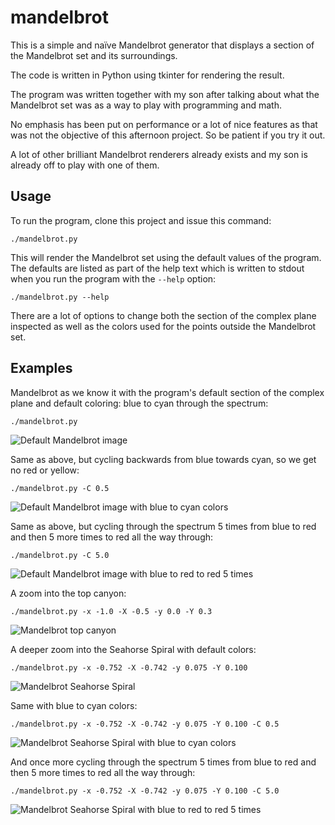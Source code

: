 mandelbrot
==========
This is a simple and naïve Mandelbrot generator that displays a section of the
Mandelbrot set and its surroundings.

The code is written in Python using tkinter for rendering the result.

The program was written together with my son after talking about what
the Mandelbrot set was as a way to play with programming and math.

No emphasis has been put on performance or a lot of nice features as that was
not the objective of this afternoon project. So be patient if you try it out.

A lot of other brilliant Mandelbrot renderers already exists and my son is
already off to play with one of them.

Usage
-----
To run the program, clone this project and issue this command:

    ./mandelbrot.py

This will render the Mandelbrot set using the default values of the program.
The defaults are listed as part of the help text which is written to stdout
when you run the program with the `--help` option:

    ./mandelbrot.py --help

There are a lot of options to change both the section of the complex plane
inspected as well as the colors used for the points outside the Mandelbrot set.

Examples
--------
Mandelbrot as we know it with the program's default section of the complex
plane and default coloring: blue to cyan through the spectrum:

    ./mandelbrot.py

![Default Mandelbrot image](/images/1-default.png "Default Mandelbrot image")

Same as above, but cycling backwards from blue towards cyan, so we get no red
or yellow:

    ./mandelbrot.py -C 0.5

![Default Mandelbrot image with blue to cyan colors](/images/2-default-C0.5.png "Default Mandelbrot image with blue to cyan colors")

Same as above, but cycling through the spectrum 5 times from blue to red and
then 5 more times to red all the way through:

    ./mandelbrot.py -C 5.0

![Default Mandelbrot image with blue to red to red 5 times](/images/3-default-C5.0.png "Default Mandelbrot image with blue to red to red 5 times")

A zoom into the top canyon:

    ./mandelbrot.py -x -1.0 -X -0.5 -y 0.0 -Y 0.3

![Mandelbrot top canyon](/images/4-top-canyon.png "Mandelbrot top canyon")

A deeper zoom into the Seahorse Spiral with default colors:

    ./mandelbrot.py -x -0.752 -X -0.742 -y 0.075 -Y 0.100

![Mandelbrot Seahorse Spiral](/images/5-seahorse.png "Mandelbrot Seahorse Spiral")

Same with blue to cyan colors:

    ./mandelbrot.py -x -0.752 -X -0.742 -y 0.075 -Y 0.100 -C 0.5

![Mandelbrot Seahorse Spiral with blue to cyan colors](/images/6-seahorse-C0.5.png "Mandelbrot Seahorse Spiral with blue to cyan colors")

And once more cycling through the spectrum 5 times from blue to red and
then 5 more times to red all the way through:

    ./mandelbrot.py -x -0.752 -X -0.742 -y 0.075 -Y 0.100 -C 5.0

![Mandelbrot Seahorse Spiral with blue to red to red 5 times](/images/7-seahorse-C5.0.png "Mandelbrot Seahorse Spiral with blue to red to red 5 times")
